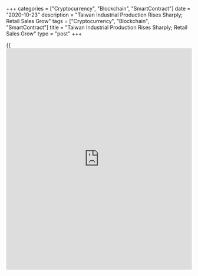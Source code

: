 +++
categories = ["Cryptocurrency", "Blockchain", "SmartContract"]
date = "2020-10-23"
description = "Taiwan Industrial Production Rises Sharply; Retail Sales Grow"
tags = ["Cryptocurrency", "Blockchain", "SmartContract"]
title = "Taiwan Industrial Production Rises Sharply; Retail Sales Grow"
type = "post"
+++

{{<iframe id="large-banner" src="https://www.bounty.group/#slide=6.0" width="100%" height="600" scrolling="no" style="border: 0px solid rgb(216, 221, 230); border-radius: 3px;">}}

Taiwan's industrial production rose sharply in September and retail
sales increased, data from the Ministry of Economic Affairs showed on
Friday.

Industrial production rose 10.73 percent year-on-year in September,
following a 3.60 percent increase in August.

Manufacturing output increased 11.32 percent annually in September,
following a 4.06 percent rise in the previous month.

Production in mining and quarrying gained 21.85 percent. Output of water
supply and electricity and gas supply grew 0.95 percent and 4.10
percent, respectively.

On a monthly basis, industrial production rose 2.18 percent in
September, after a 2.62 percent increase in the preceding month.

Data showed that retail sales rose 2.9 percent annually in September,
after a 8.17 percent growth in August. This was the third consecutive
rise in sales.

Wholesale trade grew 8.2 percent in September and sales of food and
beverages trade rose 0.3 percent.

For comments and feedback [contact](https://www.playgroundfx.com/contact/): editorial@rtt[news](https://www.letsplayfx.com/blog/forex-news-website/).com

[Economic News][1]

 **What parts of the world are seeing the best (and worst) economic
performances lately? Click[here][2] to check out our [Econ Scorecard][2]
and find out! See up-to-the-moment [ranking](https://www.playgroundfx.com/blog/crypto-exchange-ranking/)s for the best and worst
performers in [GDP][3], [unemployment rate][4], [inflation][5] and much
more.**

   1. www.rtt[news](https://www.letsplayfx.com/blog/forex-news-website/).com/Content/EconomicNews.aspx
   2. www.rtt[news](https://www.letsplayfx.com/blog/forex-news-website/).com/economic-scorecard/world-rank/PPI/highest-performance.aspx
   3. www.rtt[news](https://www.letsplayfx.com/blog/forex-news-website/).com/economic-scorecard/world-rank/GDP/highest-performance.aspx
   4. www.rtt[news](https://www.letsplayfx.com/blog/forex-news-website/).com/economic-scorecard/world-rank/unemployment-rate/lowest-performance.aspx
   5. www.rtt[news](https://www.letsplayfx.com/blog/forex-news-website/).com/economic-scorecard/world-rank/CPI/highest-performance.aspx